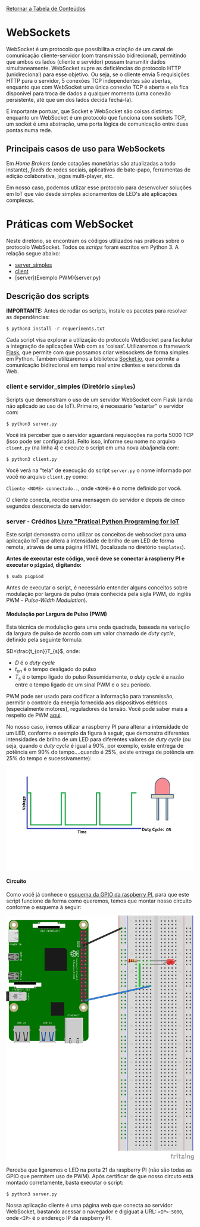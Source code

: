 [Retornar a Tabela de Conteúdos](./)
# WebSockets
WebSocket é um protocolo que possibilita a criação de um canal de comunicação cliente-servidor (com transmissão bidirecional), permitindo que ambos os lados (cliente e servidor) possam transmitir dados simultaneamente. WebSocket supre as deficiências do protocolo HTTP (unidirecional) para esse objetivo. Ou seja, se o cliente envia 5 requisições HTTP para o servidor, 5 conexões TCP independentes são abertas, enquanto que com WebSocket uma única conexão TCP é aberta e ela fica disponível para troca de dados a qualquer momento (uma conexão persistente, até que um dos lados decida fechá-la).

É importante pontuar, que Socket e WebSocket são coisas distintas: enquanto um WebSocket é um protocolo que funciona com sockets TCP, um socket é uma abstração, uma porta lógica de comunicação entre duas pontas numa rede.

## Principais casos de uso para WebSockets

Em <i>Home Brokers</i> (onde cotações monetárias são atualizadas a todo instante), <i>feeds</i> de redes sociais, aplicativos de bate-papo, ferramentas de edição colaborativa, jogos multi-player, etc.

Em nosso caso, podemos utlizar esse protocolo para desenvolver soluções em IoT que vão desde simples acionamentos de LED's até aplicações complexas.

# Práticas com WebSocket
Neste diretório, se encontram os códigos utilizados nas práticas sobre o protocolo WebSocket. Todos os <em>scritps</em> foram escritos em Python 3. A relação segue abaixo:
*   [server_simples](simples/server.py) 
*   [client](simples/client.py) 
*   [server](Exemplo PWM)(server.py)


## Descrição dos scripts
<strong>IMPORTANTE:</strong> Antes de rodar os scripts, instale os pacotes para resolver as dependências:

```
$ python3 install -r requeriments.txt 
```

Cada script visa explorar a utilização do protocolo WebSocket para facilutar a integração de aplicações Web com as 'coisas'. Utilizaremos o framework [Flask](https://flask.palletsprojects.com/), que permite com que possamos criar websockets de forma simples em Python. Também utilizaremos a biblioteca [Socket.io](https://socket.io/), que permite a comunicação bidirecional em tempo real entre clientes e servidores da Web.

### client e servidor_simples (Diretório `simples`)
Scripts que demonstram o uso de um servidor WebSocket com Flask (ainda não aplicado ao uso de IoT). Primeiro, é necessário "estartar" o servidor com:
```
$ python3 server.py 
```
Você irá perceber que o servidor aguardará requisoções na porta 5000 TCP (isso pode ser configurado). Feito isso, informe seu nome no arquivo `client.py` (na linha `4`) e execute o script em uma nova aba/janela com:
```
$ python3 client.py 
```
Você verá na "tela" de execução do script `server.py` o nome informado por você no arquivo `client.py` como:

`Cliente <NOME> connectado..`, onde `<NOME>` é o nome definido por você. 

O cliente conecta, recebe uma mensagem do servidor e depois de cinco segundos  desconecta do servidor.


### server - Créditos [Livro "Pratical Python Programing for IoT](https://github.com/PacktPublishing/Practical-Python-Programming-for-IoT)
Este script demonstra como utilizar os conceitos de websocket para uma aplicação IoT que altera a intensidade de brilho de um LED de forma remota, através de uma página HTML (localizada no diretório `templates`).

<strong>Antes de executar este código, você deve se conectar à raspberry PI e executar o `pigpiod`, digitando:</strong>
```
$ sudo pigpiod
```
Antes de executar o script, é necessário entender alguns conceitos sobre modulação por largura de pulso (mais conhecida pela sigla PWM, do inglês PWM - <i>Pulse-Width Modulation</i>). 

#### Modulação por Largura de Pulso (PWM)
Esta técnica de modulação gera uma onda quadrada, baseada na variação da largura de pulso de acordo com um valor chamado de <i>duty cycle</i>, definido pela seguinte fórmula:

$D=\frac{t_{on}}T_{s}$, onde:
- $D$ é o <i>duty cycle</i>
- $t_{on}$ é o tempo desligado do pulso
- $T_{s}$ é o tempo ligado do pulso
Resumidamente, o <i>duty cycle</i> é a razão entre o tempo ligado de um sinal PWM e o seu período.

PWM pode ser usado para codificar a informação para transmissão, permitir o controle da energia fornecida aos dispositivos elétricos (especialmente motores), reguladores de tensão. Você pode saber mais a respeito de PWM [aqui](https://eltgeral.com.br/o-que-e-pwm/).

No nosso caso, iremos utilizar a raspberry PI para alterar a intensidade de um LED, conforme o exemplo da figura à seguir, que demonstra diferentes intensidades de brilho de um LED para diferentes valores de <i>duty cycle</i> (ou seja, quando o <i>duty cycle</i> é igual a 90%, por exemplo, existe entrega de potência em 90% do tempo....quando é 25%, existe entrega de potência em 25% do tempo e sucessivamente):
![pwm](PWM.gif)

#### Circuito
Como você já conhece o [esquema da GPIO da raspberry PI](https://raw.githubusercontent.com/mvscti/GTI04015-COMPUTACAO_EM_NUVEM_E_IOT_I/main/GPIO/gpio-pinout-diagram.png), para que este script funcione da forma como queremos, temos que montar nosso circuito conforme o esquema à seguir:

![esquema](esquema.png)

Perceba que ligaremos o LED na porta 21 da raspberry PI (não são todas as GPIO que permitem uso de PWM). Após certificar de que nosso circuto está montado corretamente, basta executar o script:
```
$ python3 server.py
```

Nossa aplicação cliente é uma página web que conecta ao servidor WebSocket, bastando acessar o navegador e digiguat a URL: `<IP>:5000`, onde `<IP>` é o endereço IP da raspberry PI.
